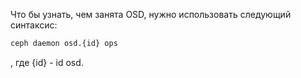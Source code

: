 <!--
.. title: Как узнать, чем занята OSD
.. slug: how-to-find-out-what-the-osd-is-doing
.. date: 2018-02-03 23:54:49 UTC+03:00
.. tags: ceph, osd
.. category: ceph
.. link: 
.. description: 
.. type: text
-->

Что бы узнать, чем занята OSD, нужно использовать следующий синтаксис:

```sh
ceph daemon osd.{id} ops
```
, где {id} - id osd.


